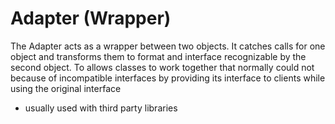 # Adapter (Wrapper)
The Adapter acts as a wrapper between two objects. It
catches calls for one object and transforms them to format
and interface recognizable by the second object.
To allows classes to work together that normally could not
because of incompatible interfaces by providing its
interface to clients while using the original interface

- usually used with third party libraries
